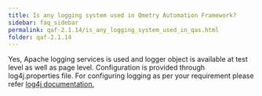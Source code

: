 ```yaml
---
title: Is any logging system used in Qmetry Automation Framework?
sidebar: faq_sidebar
permalink: qaf-2.1.14/is_any_logging_system_used_in_qas.html
folder: qaf-2.1.14
---
```



Yes, Apache logging services is used and logger object is available at test level as well as page level. Configuration is provided through log4j.properties file. For configuring logging as per your requirement please refer [log4j documentation.](http://logging.apache.org/log4j/1.2/manual.html)
